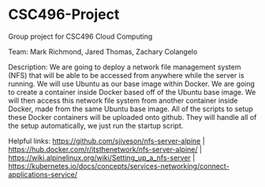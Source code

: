 # CSC496-Project
Group project for CSC496 Cloud Computing

Team:
Mark Richmond, Jared Thomas, Zachary Colangelo

Description:
We are going to deploy a network file management system (NFS) that will be able to be accessed from anywhere while the server is running. We will use Ubuntu as our base image within Docker. We are going to create a container inside Docker based off of the Ubuntu base image. We will then access this network file system from another container inside Docker, made from the same Ubuntu base image. All of the scripts to setup these Docker containers will be uploaded onto github. They will handle all of the setup automatically, we just run the startup script.

Helpful links:
https://github.com/sjiveson/nfs-server-alpine | https://hub.docker.com/r/itsthenetwork/nfs-server-alpine/ | https://wiki.alpinelinux.org/wiki/Setting_up_a_nfs-server | https://kubernetes.io/docs/concepts/services-networking/connect-applications-service/
